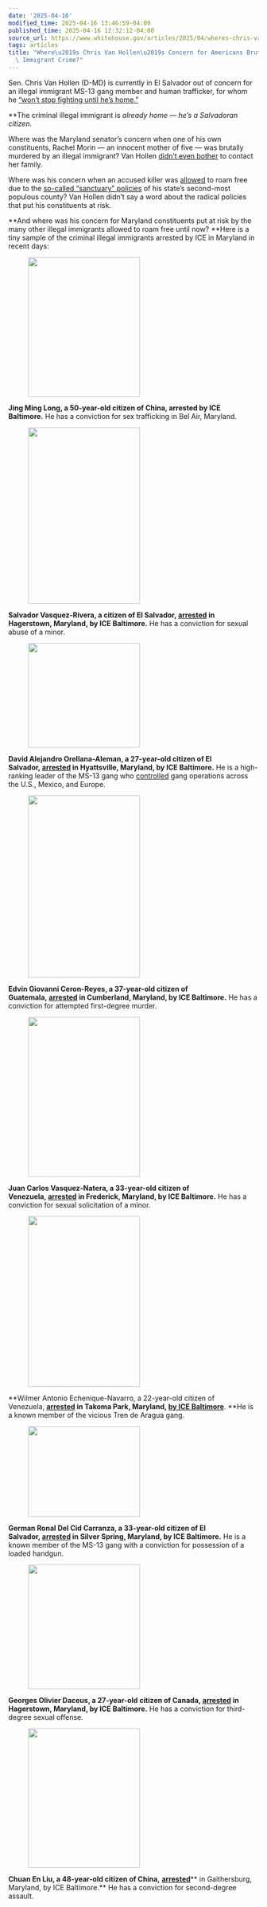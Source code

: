 ```yaml
---
date: '2025-04-16'
modified_time: 2025-04-16 13:46:59-04:00
published_time: 2025-04-16 12:32:12-04:00
source_url: https://www.whitehouse.gov/articles/2025/04/wheres-chris-van-hollens-concern-for-americans-brutalized-by-illegal-immigrant-crime/
tags: articles
title: "Where\u2019s Chris Van Hollen\u2019s Concern for Americans Brutalized by Illegal\
  \ Immigrant Crime?"
---
```

 
Sen. Chris Van Hollen (D-MD) is currently in El Salvador out of concern
for an illegal immigrant MS-13 gang member and human trafficker, for
whom he [“won’t stop fighting until he’s
home.”](https://x.com/ChrisVanHollen/status/1912447452117942763)

**The criminal illegal immigrant is *already *home — he’s a Salvadoran
citizen.**

Where was the Maryland senator’s concern when one of his own
constituents, Rachel Morin — an innocent mother of five — was brutally
murdered by an illegal immigrant? Van Hollen [didn’t even
bother](https://x.com/RapidResponse47/status/1912470477081018717) to
contact her family.

Where was his concern when an accused killer
was [allowed](https://www.ice.gov/news/releases/ice-arrests-guatemalan-alien-charged-murder-assault-after-release-noncooperative) to
roam free due to the [so-called “sanctuary”
policies](https://www.whitehouse.gov/articles/2025/04/sanctuary-policies-put-accused-killer-back-on-the-streets/) of
his state’s second-most populous county? Van Hollen didn’t say a word
about the radical policies that put his constituents at risk.

**And where was his concern for Maryland constituents put at risk by the
many other illegal immigrants allowed to roam free until now? **Here is
a tiny sample of the criminal illegal immigrants arrested by ICE in
Maryland in recent days:

<figure>
<img
src="https://www.whitehouse.gov/wp-content/uploads/2025/04/Jing-Ming-LONG.jpg"
style="width:225px" decoding="async" data-fetchpriority="high"
width="224" height="280" />
</figure>

**Jing Ming Long, a 50-year-old citizen of China, arrested by ICE
Baltimore.** He has a conviction for sex trafficking in Bel Air,
Maryland.

<figure>
<img
src="https://www.whitehouse.gov/wp-content/uploads/2025/04/Salvador-Vasquez-Rivera.jpg"
style="width:225px" decoding="async"
sizes="(max-width: 283px) 100vw, 283px"
srcset="https://www.whitehouse.gov/wp-content/uploads/2025/04/Salvador-Vasquez-Rivera.jpg 283w, https://www.whitehouse.gov/wp-content/uploads/2025/04/Salvador-Vasquez-Rivera.jpg?resize=240,300 240w"
width="283" height="354" />
</figure>

**Salvador Vasquez-Rivera, a citizen of El
Salvador, **[**arrested**](https://x.com/EROBaltimore/status/1909345864868307036/photo/1)** in
Hagerstown, Maryland, by ICE Baltimore.** He has a conviction for sexual
abuse of a minor.

<figure>
<img
src="https://www.whitehouse.gov/wp-content/uploads/2025/04/David-Alejandro-Orellana-Aleman.jpg"
style="width:225px" decoding="async" width="168" height="210" />
</figure>

**David Alejandro Orellana-Aleman, a 27-year-old citizen of El
Salvador, **[**arrested**](https://x.com/EROBaltimore/status/1896729711797219516)** in
Hyattsville, Maryland, by ICE Baltimore.** He is a high-ranking leader
of the MS-13 gang
who [controlled](https://www.ice.gov/news/releases/ice-fbi-arrest-high-ranking-ms-13-leader-who-controlled-gang-activities-us-mexico) gang
operations across the U.S., Mexico, and Europe.

<figure>
<img
src="https://www.whitehouse.gov/wp-content/uploads/2025/04/EDVIN-CERON-REYES.jpg"
style="width:225px" decoding="async" loading="lazy"
sizes="auto, (max-width: 293px) 100vw, 293px"
srcset="https://www.whitehouse.gov/wp-content/uploads/2025/04/EDVIN-CERON-REYES.jpg 293w, https://www.whitehouse.gov/wp-content/uploads/2025/04/EDVIN-CERON-REYES.jpg?resize=240,300 240w"
width="293" height="366" />
</figure>

**Edvin Giovanni Ceron-Reyes, a 37-year-old citizen of
Guatemala, **[**arrested**](https://www.ice.gov/news/releases/ice-arrests-guatemalan-alien-convicted-attempted-murder)** in
Cumberland, Maryland, by ICE Baltimore.** He has a conviction for
attempted first-degree murder.

<figure>
<img
src="https://www.whitehouse.gov/wp-content/uploads/2025/04/Juan-Carlos-Vasquez-Natera.jpg"
style="width:225px" decoding="async" loading="lazy"
sizes="auto, (max-width: 257px) 100vw, 257px"
srcset="https://www.whitehouse.gov/wp-content/uploads/2025/04/Juan-Carlos-Vasquez-Natera.jpg 257w, https://www.whitehouse.gov/wp-content/uploads/2025/04/Juan-Carlos-Vasquez-Natera.jpg?resize=240,300 240w"
width="257" height="321" />
</figure>

**Juan Carlos Vasquez-Natera, a 33-year-old citizen of
Venezuela, **[**arrested**](https://x.com/EROBaltimore/status/1904555849466462503)** in
Frederick, Maryland, by ICE Baltimore.** He has a conviction for sexual
solicitation of a minor.

<figure>
<img
src="https://www.whitehouse.gov/wp-content/uploads/2025/04/Wilmer-Antonio-Echenique-Navarro.jpg"
style="width:225px" decoding="async" loading="lazy"
sizes="auto, (max-width: 274px) 100vw, 274px"
srcset="https://www.whitehouse.gov/wp-content/uploads/2025/04/Wilmer-Antonio-Echenique-Navarro.jpg 274w, https://www.whitehouse.gov/wp-content/uploads/2025/04/Wilmer-Antonio-Echenique-Navarro.jpg?resize=240,300 240w"
width="274" height="343" />
</figure>

**Wilmer Antonio Echenique-Navarro, a 22-year-old citizen of
Venezuela, **[**arrested**](https://dailyvoice.com/md/rockville/released-murder-suspect-with-gang-ties-re-arrested-by-ice-in-maryland/) **in
Takoma Park, Maryland**, [**by ICE
Baltimore**](https://x.com/EROBaltimore/status/1905326765028897059)**. **He
is a known member of the vicious Tren de Aragua gang.

<figure>
<img
src="https://www.whitehouse.gov/wp-content/uploads/2025/04/German-Ronal-Del-Cid-Carranza.jpg"
style="width:225px" decoding="async" loading="lazy" width="146"
height="182" />
</figure>

**German Ronal Del Cid Carranza, a 33-year-old citizen of El
Salvador, **[**arrested**](https://www.ice.gov/news/releases/ice-baltimore-arrests-salvadoran-ms-13-member-weapons-conviction-maryland)** in
Silver Spring, Maryland, by ICE Baltimore.** He is a known member of the
MS-13 gang with a conviction for possession of a loaded handgun.

<figure>
<img
src="https://www.whitehouse.gov/wp-content/uploads/2025/04/Georges-Olivier-Daceus.jpg"
style="width:225px" decoding="async" loading="lazy" width="200"
height="250" />
</figure>

**Georges Olivier Daceus, a 27-year-old citizen of
Canada, **[**arrested**](https://x.com/EROBaltimore/status/1907104678074060988)** in
Hagerstown, Maryland, by ICE Baltimore.** He has a conviction for
third-degree sexual offense.

<figure>
<img
src="https://www.whitehouse.gov/wp-content/uploads/2025/04/Chuan-En-Liu.jpg"
style="width:225px" decoding="async" loading="lazy" width="224"
height="280" />
</figure>

**Chuan En Liu, a 48-year-old citizen of
China,** [**arrested**](https://x.com/EROBaltimore/status/1905684360675950730)** in
Gaithersburg, Maryland, by ICE Baltimore.** He has a conviction for
second-degree assault.
